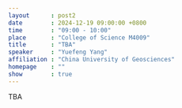 ```yaml
---
layout      : post2
date        : 2024-12-19 09:00:00 +0800
time        : "09:00 - 10:00"
place       : "College of Science M4009"
title       : "TBA"
speaker     : "Yuefeng Yang"
affiliation : "China University of Geosciences"
homepage    : ""
show        : true
---
```


TBA
